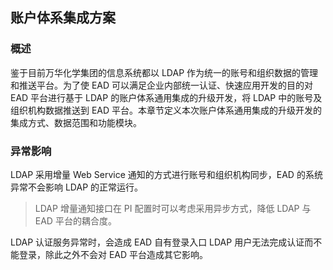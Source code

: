## 账户体系集成方案

### 概述

鉴于目前万华化学集团的信息系统都以 LDAP 作为统一的账号和组织数据的管理和推送平台。为了使 EAD 可以满足企业内部统一认证、快速应用开发的目的对 EAD 平台进行基于 LDAP 的账户体系通用集成的升级开发，将 LDAP 中的账号及组织机构数据推送到 EAD 平台。本章节定义本次账户体系通用集成的升级开发的集成方式、数据范围和功能模块。

### 异常影响

LDAP 采用增量 Web Service 通知的方式进行账号和组织机构同步，EAD 的系统异常不会影响 LDAP 的正常运行。

>LDAP 增量通知接口在 PI 配置时可以考虑采用异步方式，降低 LDAP 与 EAD 平台的耦合度。

LDAP 认证服务异常时，会造成 EAD 自有登录入口 LDAP 用户无法完成认证而不能登录，除此之外不会对 EAD 平台造成其它影响。 
